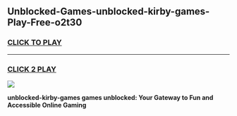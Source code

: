 
## Unblocked-Games-unblocked-kirby-games-Play-Free-o2t30
<h3>
<a href="https://premium76.site?title=unblocked-kirby-games&ref=22A">CLICK TO PLAY</a></h3>
<hr>

<h3>
<a href="https://premium76.site?title=unblocked-kirby-games&ref=22A">CLICK 2 PLAY</a>
  
</h3>

<a href="https://premium76.site?title=unblocked-kirby-games&ref=22A"><img src="https://clearcache.store/games.png"></a>


**unblocked-kirby-games games unblocked: Your Gateway to Fun and Accessible Online Gaming**

